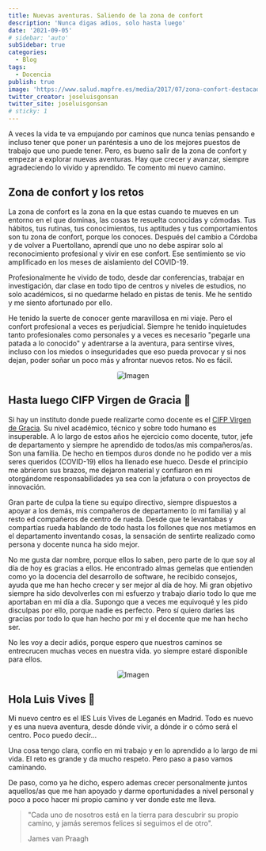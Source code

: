 ```yaml
---
title: Nuevas aventuras. Saliendo de la zona de confort
description: 'Nunca digas adios, solo hasta luego'
date: '2021-09-05'
# sidebar: 'auto'
subSidebar: true
categories:
  - Blog
tags:
  - Docencia
publish: true
image: 'https://www.salud.mapfre.es/media/2017/07/zona-confort-destacado-1100x408.jpg'
twitter_creator: joseluisgonsan
twitter_site: joseluisgonsan
# sticky: 1
---
```

A veces la vida te va empujando por caminos que nunca tenías pensando e incluso tener que poner un paréntesis a uno de los mejores puestos de trabajo que uno puede tener. Pero, es bueno salir de la zona de confort y empezar a explorar nuevas aventuras. Hay que crecer y avanzar, siempre agradeciendo lo vivido y aprendido.
Te comento mi nuevo camino. 
<!-- more -->

## Zona de confort y los retos
La zona de confort es la zona en la que estas cuando te mueves en un entorno en el que dominas, las cosas te resuelta conocidas y cómodas. Tus hábitos, tus rutinas, tus conocimientos, tus aptitudes y tus comportamientos son tu zona de confort, porque los conoces.
Después del cambio a Córdoba y de volver a Puertollano, aprendí que uno no debe aspirar solo al reconocimiento profesional y vivir en ese confort. Ese sentimiento se vio amplificado en los meses de aislamiento del COVID-19.

Profesionalmente he vivido de todo, desde dar conferencias, trabajar en investigación, dar clase en todo tipo de centros y niveles de estudios, no solo académicos, si no quedarme helado en pistas de tenis. Me he sentido y me siento afortunado por ello.

He tenido la suerte de conocer gente maravillosa en mi viaje. Pero el confort profesional a veces es perjudicial. Siempre he tenido inquietudes tanto profesionales como personales y a veces es necesario "pegarle una patada a lo conocido" y adentrarse a la aventura, para sentirse vives, incluso con los miedos o inseguridades que eso pueda provocar y si nos dejan, poder soñar un poco más y afrontar nuevos retos. No es fácil.

<p style="text-align:center;">
<img loading="lazy" style="border-radius: 0.25rem;" 
  src="https://blogs.x.uoc.edu/recursos-humanos/wp-content/uploads/sites/4/2013/01/Mapa-de-TAAS-con-QR-scaled.jpg" 
  alt="Imagen">
</p>

## Hasta luego CIFP Virgen de Gracia 👋
Si hay un instituto donde puede realizarte como docente es el [CIFP Virgen de Gracia](https://cifpvirgendegracia.com/). Su nivel académico, técnico y sobre todo humano es insuperable. A lo largo de estos años he ejercicio como docente, tutor, jefe de departamento y siempre he aprendido de todos/as mis compañeros/as. Son una familia. De hecho en tiempos duros donde no he podido ver a mis seres queridos (COVID-19) ellos ha llenado ese hueco. Desde el principio me abrieron sus brazos, me dejaron material y confiaron en mi otorgándome responsabilidades ya sea con la jefatura o con proyectos de innovación.

Gran parte de culpa la tiene su equipo directivo, siempre dispuestos a apoyar a los demás, mis compañeros de departamento (o mi familia) y al resto ed compañeros de centro de rueda. Desde que te levantabas y compartías rueda hablando de todo hasta los follones que nos metíamos en el departamento inventando cosas, la sensación de sentirte realizado como persona y docente nunca ha sido mejor.

No me gusta dar nombre, porque ellos lo saben, pero parte de lo que soy al día de hoy es gracias a ellos. He encontrado almas gemelas que entienden como yo la docencia del desarrollo de software, he recibido consejos, ayuda que me han hecho crecer y ser mejor al día de hoy. Mi gran objetivo siempre ha sido devolverles con mi esfuerzo y trabajo diario todo lo que me aportaban en mi día a día. Supongo que a veces me equivoqué y les pido disculpas por ello, porque nadie es perfecto. Pero sí quiero darles las gracias por todo lo que han hecho por mi y el docente que me han hecho ser.

No les voy a decir adiós, porque espero que nuestros caminos se entrecrucen muchas veces en nuestra vida. yo siempre estaré disponible para ellos.
<p style="text-align:center;">
<img loading="lazy" style="border-radius: 0.25rem;" 
  src="https://s1.lanzadigital.com/wp-content/uploads/2020/06/El-CIFP-Virgen-de-Gracia-cuenta-con-una-extensa-oferta-formativa.jpg" 
  alt="Imagen">
</p>

## Hola Luis Vives 🙌
Mi nuevo centro es el IES Luis Vives de Leganés en Madrid. Todo es nuevo y es una nueva aventura, desde dónde vivir, a dónde ir o cómo será el centro. Poco puedo decir...

Una cosa tengo clara, confío en mi trabajo y en lo aprendido a lo largo de mi vida. El reto es grande y da mucho respeto. Pero paso a paso vamos caminando.

De paso, como ya he dicho, espero ademas crecer personalmente juntos aquellos/as que me han apoyado y darme oportunidades a nivel personal y poco a poco hacer mi propio camino y ver donde este me lleva.


> "Cada uno de nosotros está en la tierra para descubrir su propio camino, y jamás seremos felices si seguimos el de otro". 
> 
> James van Praagh 
>  
>  <span class="iconify" data-icon="carbon:user-military" style="color: #1fedce;" data-width="48" data-height="48"></span>
